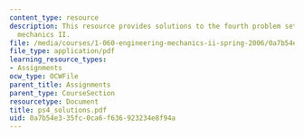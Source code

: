 ```yaml
---
content_type: resource
description: This resource provides solutions to the fourth problem set on engineering
  mechanics II.
file: /media/courses/1-060-engineering-mechanics-ii-spring-2006/0a7b54e335fc0ca6f636923234e8f94a_ps4_solutions.pdf
file_type: application/pdf
learning_resource_types:
- Assignments
ocw_type: OCWFile
parent_title: Assignments
parent_type: CourseSection
resourcetype: Document
title: ps4_solutions.pdf
uid: 0a7b54e3-35fc-0ca6-f636-923234e8f94a
---
```


